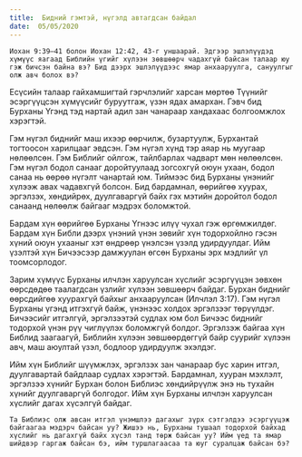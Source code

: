 ```yaml
---
title:  Бидний гэмтэй, нүгэлд автагдсан байдал
date:  05/05/2020
---
```


`Иохан 9:39–41 болон Иохан 12:42, 43-г уншаарай. Эдгээр эшлэлүүдэд хүмүүс яагаад Библийн үгийг хүлээн зөвшөөрч чадахгүй байсан талаар юу гэж бичсэн байна вэ? Бид дээрх эшлэлүүдээс ямар анхааруулга, сануулгыг олж авч болох вэ?`

Есүсийн талаар гайхамшигтай гэрчлэлийг харсан мөртөө Түүнийг эсэргүүцсэн хүмүүсийг буруутгаж, үзэн ядах амархан. Гэвч бид Бурханы Үгэнд тэд нартай адил зан чанараар хандахаас болгоомжлох хэрэгтэй.

Гэм нүгэл биднийг маш ихээр өөрчилж, бузартуулж, Бурхантай тогтоосон харилцааг эвдсэн. Гэм нүгэл хүнд тэр аяар нь муугаар нөлөөлсөн. Гэм Библийг ойлгож, тайлбарлах чадварт мөн нөлөөлсөн. Гэм нүгэл бодол санааг доройтуулаад зогсохгүй оюун ухаан, бодол санаа нь өөрөө нүгэлт чанартай юм. Тиймээс бид Бурханы үнэнийг хүлээж авах чадавхгүй болсон. Бид бардамнал, өөрийгөө хуурах, эргэлзэх, хөндийрөх, дуулгаваргүй байх гэх мэтийн доройтол бодол санаанд нөлөөлж байгааг мэдрэх боломжтой.

Бардам хүн өөрийгөө Бурханы Үгнээс илүү чухал гэж өргөмжилдөг. Бардам хүн Библи дээрх үнэний үнэн зөвийг хүн тодорхойлно гэсэн хүний оюун ухааныг хэт өндрөөр үнэлсэн үзэлд удирдуулдаг. Ийм үзэлтэй хүн Бичээсээр дамжуулан өгсөн Бурханы эрх мэдлийг үл тоомсорлодог.

Зарим хүмүүс Бурханы илчлэн харуулсан хүслийг эсэргүүцэн зөвхөн өөрсдөдөө таалагдсан үзлийг хүлээн зөвшөөрч байдаг. Бурхан биднийг өөрсдийгөө хуурахгүй байхыг анхааруулсан (Илчлэл 3:17). Гэм нүгэл Бурханы үгэнд итгэхгүй байж, үнэнээс холдох эргэлзээг төрүүлдэг. Бичээсийг итгэлгүй, эргэлзээтэй судлах юм бол Бичээс биднийг тодорхой үнэн рүү чиглүүлэх боломжгүй болдог. Эргэлзэж байгаа хүн Библид заагаагүй, Библийн хүлээн зөвшөөрдөггүй байр суурийг хүлээн авч, маш аюултай үзэл, бодлоор удирдуулж эхэлдэг.

Ийм хүн Библийг шүүмжлэх, эргэлзэх зан чанараар бус харин итгэл, дуулгавартай байдлаар судлах хэрэгтэй. Бардамнал, хууран мэхлэлт, эргэлзээ хүнийг Бурхан болон Библиэс хөндийрүүлж энэ нь тухайн хүнийг дуулгаваргүй болгодог. Ийм хүн Бурханы илчлэн харуулсан хүслийг дагах хүсэлгүй байдаг.

`Та Библиэс олж авсан итгэл үнэмшлээ дагахыг зүрх сэтгэлдээ эсэргүүцэж байгаагаа мэдэрч байсан уу? Жишээ нь, Бурханы тушаал тодорхой байхад хүслийг нь дагахгүй байх хүсэл танд төрж байсан уу? Ийм үед та ямар шийдвэр гаргаж байсан бэ, ийм туршлагаасаа та юуг суралцаж байсан бэ?`